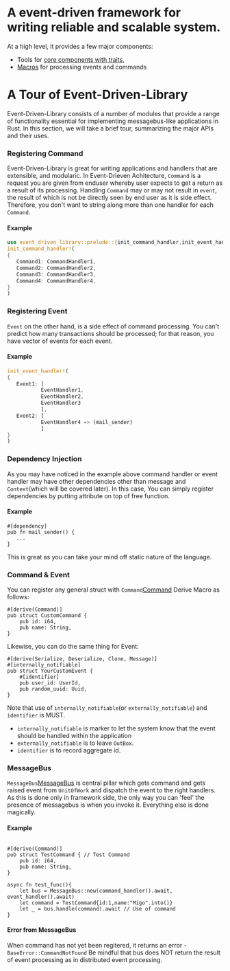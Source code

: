 
# A event-driven framework for writing reliable and scalable system.

At a high level, it provides a few major components:
- Tools for [core components with traits][event-driven-core],
- [Macros][event-driven-macro] for processing events and commands

[event-driven-core]: crate::event_driven_core
[event-driven-macro]: crate::event_driven_macro


# A Tour of Event-Driven-Library

Event-Driven-Library consists of a number of modules that provide a range of functionality
essential for implementing messagebus-like applications in Rust. In this
section, we will take a brief tour, summarizing the major APIs and
their uses.


### Registering Command
Event-Driven-Library is great for writing applications and handlers that are extensible, and modularic.
In Event-Drieven Achitecture, `Command` is a request you are given from enduser whereby user
expects to get a return as a result of its processing. Handling `Command` may or may not result in `event`,
the result of which is not be directly seen by end user as it is side effect.
Therefore, you don't want to string along more than one handler for each `Command`.


#### Example

```rust
use event_driven_library::prelude::{init_command_handler,init_event_handler};
init_command_handler!(
{
   Command1: CommandHandler1,
   Command2: CommandHandler2,
   Command3: CommandHandler3,
   Command4: CommandHandler4,
}
)
```


### Registering Event

`Event` on the other hand, is a side effect of command processing. You can't predict how many
transactions should be processed; for that reason, you have vector of events for each event.

#### Example
```rust
init_event_handler!(
{
   Event1: [
           EventHandler1,
           EventHandler2,
           EventHandler3
           ],
   Event2: [
           EventHandler4 => (mail_sender)
           ]
}
)
```

### Dependency Injection
As you may have noticed in the example above command handler or event handler may have
other dependencies other than message and `Context`(which will be covered later). In this case,
You can simply register dependencies by putting attribute on top of free function.

#### Example
```
#[dependency]
pub fn mail_sender() {
   ...
}
```
This is great as you can take your mind off static nature of the language.

### Command & Event
You can register any general struct with `Command`[Command] Derive Macro as follows:
```
#[derive(Command)]
pub struct CustomCommand {
    pub id: i64,
    pub name: String,
}
```

Likewise, you can do the same thing for Event:
```
#[derive(Serialize, Deserialize, Clone, Message)]
#[internally_notifiable]
pub struct YourCustomEvent {
    #[identifier]
    pub user_id: UserId,
    pub random_uuid: Uuid,
}
```
Note that use of `internally_notifiable`(or `externally_notifiable`) and `identifier` is MUST.

* `internally_notifiable` is marker to let the system know that the event should be handled
within the application
* `externally_notifiable` is to leave `OutBox`.
* `identifier` is to record aggregate id.

[Command]: crate::event_driven_core::message::Command
[Message]: crate::event_driven_core::message::Message



### MessageBus
`MessageBus`[MessageBus] is central pillar which gets command and gets raised event from
`UnitOfWork` and dispatch the event to the right handlers.
As this is done only in framework side, the only way you can 'feel' the presence of messagebus is
when you invoke it. Everything else is done magically.

#### Example
```

#[derive(Command)]
pub struct TestCommand { // Test Command
    pub id: i64,
    pub name: String,
}

async fn test_func(){
    let bus = MessageBus::new(command_handler().await, event_handler().await)
    let command = TestCommand{id:1,name:"Migo".into()}
    let _ = bus.handle(command).await // Use of command
}
```

#### Error from MessageBus
When command has not yet been regitered, it returns an error - `BaseError::CommandNotFound`
Be mindful that bus does NOT return the result of event processing as in distributed event processing.

[MessageBus]: crate::event_driven_core::messagebus::MessageBus